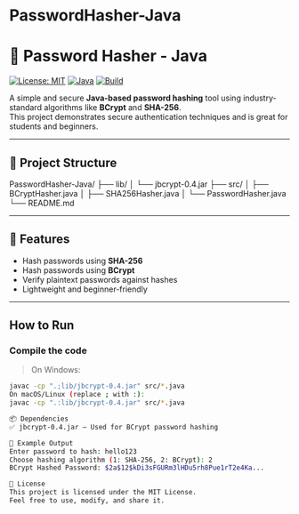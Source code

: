 # PasswordHasher-Java
# 🔐 Password Hasher - Java

[![License: MIT](https://img.shields.io/badge/License-MIT-yellow.svg)](https://opensource.org/licenses/MIT)
[![Java](https://img.shields.io/badge/Java-17%2B-blue.svg)](https://www.oracle.com/java/)
[![Build](https://img.shields.io/badge/Build-Passing-brightgreen.svg)](#)

A simple and secure **Java-based password hashing** tool using industry-standard algorithms like **BCrypt** and **SHA-256**.  
This project demonstrates secure authentication techniques and is great for students and beginners.

---

## 📂 Project Structure

PasswordHasher-Java/
├── lib/
│ └── jbcrypt-0.4.jar
├── src/
│ ├── BCryptHasher.java
│ ├── SHA256Hasher.java
│ └── PasswordHasher.java
└── README.md


---

## 🚀 Features

-  Hash passwords using **SHA-256**
-  Hash passwords using **BCrypt**
-  Verify plaintext passwords against hashes
-  Lightweight and beginner-friendly

---

##  How to Run

###  Compile the code

> On Windows:

```bash
javac -cp ".;lib/jbcrypt-0.4.jar" src/*.java
On macOS/Linux (replace ; with :):
javac -cp ".:lib/jbcrypt-0.4.jar" src/*.java

📦 Dependencies
✅ jbcrypt-0.4.jar – Used for BCrypt password hashing

🧪 Example Output
Enter password to hash: hello123
Choose hashing algorithm (1: SHA-256, 2: BCrypt): 2
BCrypt Hashed Password: $2a$12$kDi3sFGURm3lHDu5rh8Pue1rT2e4Ka...

📜 License
This project is licensed under the MIT License.
Feel free to use, modify, and share it.





